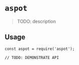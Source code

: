 # `aspot`

> TODO: description

## Usage

```
const aspot = require('aspot');

// TODO: DEMONSTRATE API
```
